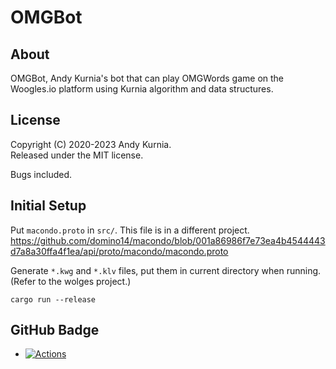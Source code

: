 # OMGBot

## About

OMGBot, Andy Kurnia's bot that can play OMGWords game on the Woogles.io
platform using Kurnia algorithm and data structures.

## License

Copyright (C) 2020-2023 Andy Kurnia.\
Released under the MIT license.

Bugs included.

## Initial Setup

Put `macondo.proto` in `src/`. This file is in a different project.
https://github.com/domino14/macondo/blob/001a86986f7e73ea4b4544443d7a8a30ffa4f1ea/api/proto/macondo/macondo.proto

Generate `*.kwg` and `*.klv` files, put them in current directory when running.
(Refer to the wolges project.)

```
cargo run --release
```

## GitHub Badge

- [![Actions](https://github.com/andy-k/omgbot/actions/workflows/actions.yml/badge.svg)](https://github.com/andy-k/omgbot/actions/workflows/actions.yml)
